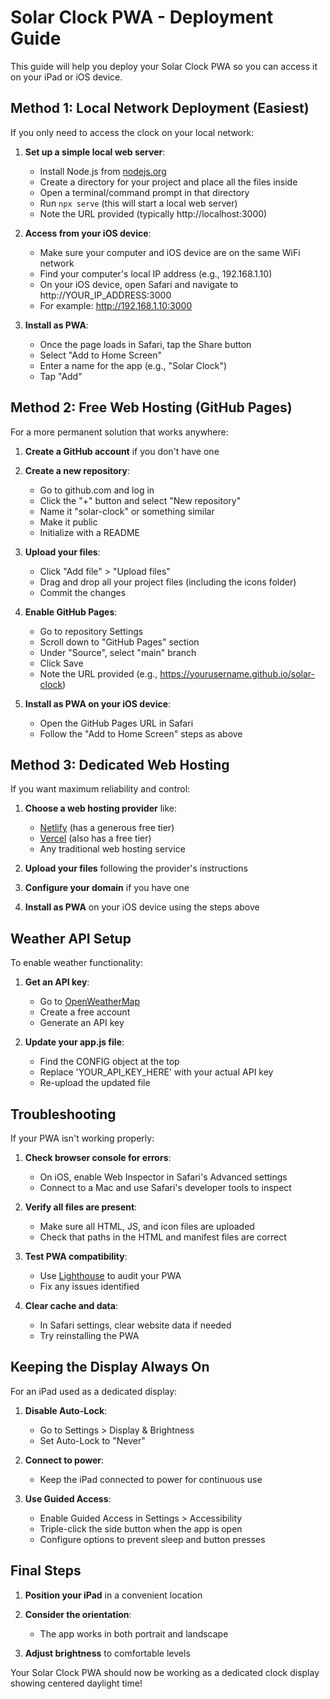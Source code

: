 # Solar Clock PWA - Deployment Guide

This guide will help you deploy your Solar Clock PWA so you can access it on your iPad or iOS device.

## Method 1: Local Network Deployment (Easiest)

If you only need to access the clock on your local network:

1. **Set up a simple local web server**:
   - Install Node.js from [nodejs.org](https://nodejs.org/)
   - Create a directory for your project and place all the files inside
   - Open a terminal/command prompt in that directory
   - Run `npx serve` (this will start a local web server)
   - Note the URL provided (typically http://localhost:3000)

2. **Access from your iOS device**:
   - Make sure your computer and iOS device are on the same WiFi network
   - Find your computer's local IP address (e.g., 192.168.1.10)
   - On your iOS device, open Safari and navigate to http://YOUR_IP_ADDRESS:3000
   - For example: http://192.168.1.10:3000

3. **Install as PWA**:
   - Once the page loads in Safari, tap the Share button
   - Select "Add to Home Screen"
   - Enter a name for the app (e.g., "Solar Clock")
   - Tap "Add"

## Method 2: Free Web Hosting (GitHub Pages)

For a more permanent solution that works anywhere:

1. **Create a GitHub account** if you don't have one

2. **Create a new repository**:
   - Go to github.com and log in
   - Click the "+" button and select "New repository"
   - Name it "solar-clock" or something similar
   - Make it public
   - Initialize with a README

3. **Upload your files**:
   - Click "Add file" > "Upload files"
   - Drag and drop all your project files (including the icons folder)
   - Commit the changes

4. **Enable GitHub Pages**:
   - Go to repository Settings
   - Scroll down to "GitHub Pages" section
   - Under "Source", select "main" branch
   - Click Save
   - Note the URL provided (e.g., https://yourusername.github.io/solar-clock)

5. **Install as PWA on your iOS device**:
   - Open the GitHub Pages URL in Safari
   - Follow the "Add to Home Screen" steps as above

## Method 3: Dedicated Web Hosting

If you want maximum reliability and control:

1. **Choose a web hosting provider** like:
   - [Netlify](https://www.netlify.com/) (has a generous free tier)
   - [Vercel](https://vercel.com/) (also has a free tier)
   - Any traditional web hosting service

2. **Upload your files** following the provider's instructions

3. **Configure your domain** if you have one

4. **Install as PWA** on your iOS device using the steps above

## Weather API Setup

To enable weather functionality:

1. **Get an API key**:
   - Go to [OpenWeatherMap](https://openweathermap.org/)
   - Create a free account
   - Generate an API key

2. **Update your app.js file**:
   - Find the CONFIG object at the top
   - Replace 'YOUR_API_KEY_HERE' with your actual API key
   - Re-upload the updated file

## Troubleshooting

If your PWA isn't working properly:

1. **Check browser console for errors**:
   - On iOS, enable Web Inspector in Safari's Advanced settings
   - Connect to a Mac and use Safari's developer tools to inspect

2. **Verify all files are present**:
   - Make sure all HTML, JS, and icon files are uploaded
   - Check that paths in the HTML and manifest files are correct

3. **Test PWA compatibility**:
   - Use [Lighthouse](https://developers.google.com/web/tools/lighthouse) to audit your PWA
   - Fix any issues identified

4. **Clear cache and data**:
   - In Safari settings, clear website data if needed
   - Try reinstalling the PWA

## Keeping the Display Always On

For an iPad used as a dedicated display:

1. **Disable Auto-Lock**:
   - Go to Settings > Display & Brightness
   - Set Auto-Lock to "Never"

2. **Connect to power**:
   - Keep the iPad connected to power for continuous use

3. **Use Guided Access**:
   - Enable Guided Access in Settings > Accessibility
   - Triple-click the side button when the app is open
   - Configure options to prevent sleep and button presses

## Final Steps

1. **Position your iPad** in a convenient location

2. **Consider the orientation**:
   - The app works in both portrait and landscape

3. **Adjust brightness** to comfortable levels

Your Solar Clock PWA should now be working as a dedicated clock display showing centered daylight time!
